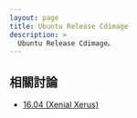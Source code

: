 ```yaml
---
layout: page
title: Ubuntu Release Cdimage
description: >
  Ubuntu Release Cdimage。
---
```


## 相關討論

* [16.04 (Xenial Xerus)](/book-ubuntu-qna/read/case/release-cdimage/1604.html)

